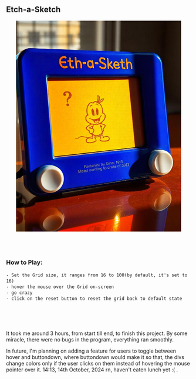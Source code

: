 ## Etch-a-Sketch
<p align = "center">
<img src = "./images/meta.jpeg" width = "450px" height = "575px">  <!-- generate on freepik.com -->
</p>

<br><br>

### How to Play:
    - Set the Grid size, it ranges from 16 to 100(by default, it's set to 16)
    - hover the mouse over the Grid on-screen
    - go crazy
    - click on the reset button to reset the grid back to default state

<br><br><br>

It took me around 3 hours, from start till end, to finish this project. By some miracle, there were no bugs in the program, everything ran smoothly.

In future, I'm planning on adding a feature for users to toggle between hover and buttondown, where buttondown would make it so that, the divs change colors only if the user clicks on them instead of hovering the mouse pointer over it. 14:13, 14th October, 2024 rn, haven't eaten lunch yet :( .
